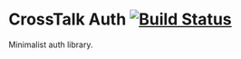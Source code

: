 # CrossTalk Auth [![Build Status](https://travis-ci.com/crosstalkio/auth.svg?branch=master)](https://travis-ci.com/crosstalkio/auth)

Minimalist auth library.

